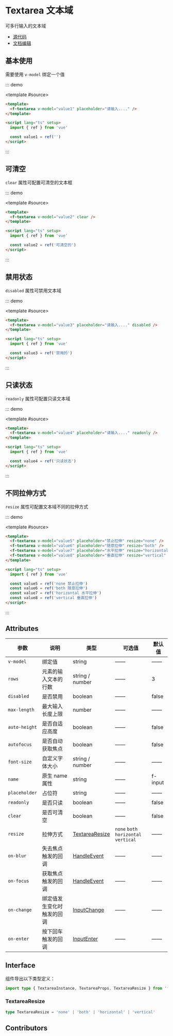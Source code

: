 # Textarea 文本域

可多行输入的文本域

- [源代码](https://github.com/FightingDesign/fighting-design/tree/master/packages/fighting-design/textarea)
- [文档编辑](https://github.com/FightingDesign/fighting-design/blob/master/docs/components/textarea.md)

## 基本使用

需要使用 `v-model` 绑定一个值

::: demo

<template #source>
<f-textarea v-model="value1" placeholder="请输入...." />
</template>

```html
<template>
  <f-textarea v-model="value1" placeholder="请输入...." />
</template>

<script lang="ts" setup>
  import { ref } from 'vue'

  const value1 = ref('')
</script>
```

:::

## 可清空

`clear` 属性可配置可清空的文本框

::: demo

<template #source>
<f-textarea v-model="value2" clear />
</template>

```html
<template>
  <f-textarea v-model="value2" clear />
</template>

<script lang="ts" setup>
  import { ref } from 'vue'

  const value2 = ref('可清空的')
</script>
```

:::

## 禁用状态

`disabled` 属性可禁用文本域

::: demo

<template #source>
<f-textarea v-model="value3" placeholder="请输入...." disabled />
</template>

```html
<template>
  <f-textarea v-model="value3" placeholder="请输入...." disabled />
</template>

<script lang="ts" setup>
  import { ref } from 'vue'

  const value3 = ref('禁用的')
</script>
```

:::

## 只读状态

`readonly` 属性可配置只读文本域

::: demo

<template #source>
<f-textarea v-model="value4" placeholder="请输入...." readonly />
</template>

```html
<template>
  <f-textarea v-model="value4" placeholder="请输入...." readonly />
</template>

<script lang="ts" setup>
  import { ref } from 'vue'

  const value4 = ref('只读状态')
</script>
```

:::

## 不同拉伸方式

`resize` 属性可配置文本域不同的拉伸方式

::: demo

<template #source>
<f-textarea v-model="value5" placeholder="禁止拉伸" resize="none" />
<f-textarea v-model="value6" placeholder="随意拉伸" resize="both" />
<f-textarea v-model="value7" placeholder="水平拉伸" resize="horizontal" />
<f-textarea v-model="value8" placeholder="垂直拉伸" resize="vertical" />
</template>

```html
<template>
  <f-textarea v-model="value5" placeholder="禁止拉伸" resize="none" />
  <f-textarea v-model="value6" placeholder="随意拉伸" resize="both" />
  <f-textarea v-model="value7" placeholder="水平拉伸" resize="horizontal" />
  <f-textarea v-model="value8" placeholder="垂直拉伸" resize="vertical" />
</template>

<script lang="ts" setup>
  import { ref } from 'vue'

  const value5 = ref('none 禁止拉伸')
  const value6 = ref('both 随意拉伸')
  const value7 = ref('horizontal 水平拉伸')
  const value8 = ref('vertical 垂直拉伸')
</script>
```

:::

## Attributes

| 参数          | 说明                       | 类型                                                             | 可选值                                       | 默认值  |
| ------------- | -------------------------- | ---------------------------------------------------------------- | -------------------------------------------- | ------- |
| `v-model`     | 绑定值                     | string                                                           | ——                                           | ——      |
| `rows`        | 元素的输入文本的行数       | string / number                                                  | ——                                           | 3       |
| `disabled`    | 是否禁用                   | boolean                                                          | ——                                           | false   |
| `max-length`  | 最大输入长度上限           | number                                                           | ——                                           | ——      |
| `auto-height` | 是否自适应高度             | boolean                                                          | ——                                           | false   |
| `autofocus`   | 是否自动获取焦点           | boolean                                                          | ——                                           | false   |
| `font-size`   | 自定义字体大小             | string / number                                                  | ——                                           | ——      |
| `name`        | 原生 name 属性             | string                                                           | ——                                           | f-input |
| `placeholder` | 占位符                     | string                                                           | ——                                           | ——      |
| `readonly`    | 是否只读                   | boolean                                                          | ——                                           | false   |
| `clear`       | 是否可清空                 | boolean                                                          | ——                                           | false   |
| `resize`      | 拉伸方式                   | <a href="#textarearesize">TextareaResize</a>                     | `none` `both` <br /> `horizontal` `vertical` | ——      |
| `on-blur`     | 失去焦点触发的回调         | <a href="/components/interface.html#handleevent">HandleEvent</a> | ——                                           | ——      |
| `on-focus`    | 获取焦点触发的回调         | <a href="/components/interface.html#handleevent">HandleEvent</a> | ——                                           | ——      |
| `on-change`   | 绑定值发生变化时触发的回调 | <a href="/components/interface.html#inputchange">InputChange</a> | ——                                           | ——      |
| `on-enter`    | 按下回车触发的回调         | <a href="/components/input.html#inputenter">InputEnter</a>       | ——                                           | ——      |

## Interface

组件导出以下类型定义：

```ts
import type { TextareaInstance, TextareaProps, TextareaResize } from 'fighting-design'
```

### TextareaResize

```ts
type TextareaResize = 'none' | 'both' | 'horizontal' | 'vertical'
```

## Contributors

<a href="https://github.com/Tyh2001" target="_blank">
  <f-avatar round src="https://avatars.githubusercontent.com/u/73180970?v=4" />
</a>

<script setup lang="ts">
  import { ref } from 'vue'

  const value1 = ref('')
  const value2 = ref('可清空的')
  const value3 = ref('禁用的')
  const value4 = ref('只读状态')
  const value5 = ref('none 禁止拉伸')
  const value6 = ref('both 随意拉伸')
  const value7 = ref('horizontal 水平拉伸')
  const value8 = ref('vertical 垂直拉伸')
</script>
